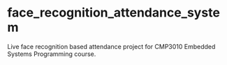 # face_recognition_attendance_system
Live face recognition based attendance project for CMP3010 Embedded Systems Programming course. 
